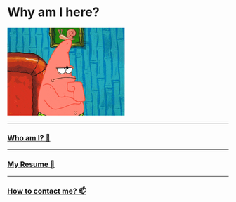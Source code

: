 # Why am I here?

![](Resources/gifs/where_is_your_contacts.gif)
***
### [Who am I? 🤔]((Resources/gifs/404.gif))
***
### [My Resume 🧾](ABOUT.md)
***
### [How to contact me? 📫](CONTACT.md)



